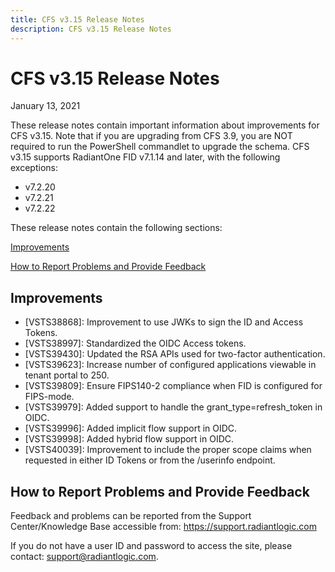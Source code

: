 ```yaml
---
title: CFS v3.15 Release Notes
description: CFS v3.15 Release Notes
---
```


# CFS v3.15 Release Notes

January 13, 2021

These release notes contain important information about improvements for CFS v3.15. Note that if you are upgrading from CFS 3.9, you are NOT required to run the PowerShell commandlet to upgrade the schema.
CFS v3.15 supports RadiantOne FID v7.1.14 and later, with the following exceptions:
- v7.2.20
- v7.2.21
- v7.2.22


These release notes contain the following sections:

[Improvements](#improvements)

[How to Report Problems and Provide Feedback](#how-to-report-problems-and-provide-feedback)

## Improvements

-	[VSTS38868]: Improvement to use JWKs to sign the ID and Access Tokens.
-	[VSTS38997]: Standardized the OIDC Access tokens.
-	[VSTS39430]: Updated the RSA APIs used for two-factor authentication.
-	[VSTS39623]: Increase number of configured applications viewable in tenant portal to 250.
-	[VSTS39809]: Ensure FIPS140-2 compliance when FID is configured for FIPS-mode.
-	[VSTS39979]: Added support to handle the grant_type=refresh_token in OIDC.
-	[VSTS39996]: Added implicit flow support in OIDC.
-	[VSTS39998]: Added hybrid flow support in OIDC.
-	[VSTS40039]: Improvement to include the proper scope claims when requested in either ID Tokens or from the /userinfo endpoint.



## How to Report Problems and Provide Feedback

Feedback and problems can be reported from the Support Center/Knowledge Base accessible from: https://support.radiantlogic.com 

If you do not have a user ID and password to access the site, please contact: support@radiantlogic.com.


